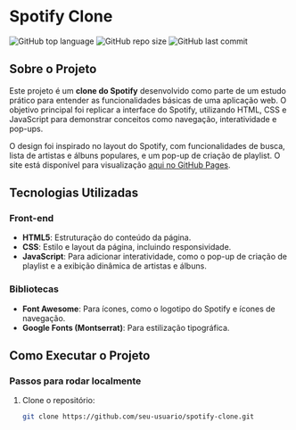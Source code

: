 # Spotify Clone  
![GitHub top language](https://img.shields.io/github/languages/top/primonmari/spotify?color=yellow) ![GitHub repo size](https://img.shields.io/github/repo-size/primonmari/spotify?color=orange) ![GitHub last commit](https://img.shields.io/github/last-commit/primonmari/spotify?color=red)

## Sobre o Projeto
Este projeto é um **clone do Spotify** desenvolvido como parte de um estudo prático para entender as funcionalidades básicas de uma aplicação web. O objetivo principal foi replicar a interface do Spotify, utilizando HTML, CSS e JavaScript para demonstrar conceitos como navegação, interatividade e pop-ups.

O design foi inspirado no layout do Spotify, com funcionalidades de busca, lista de artistas e álbuns populares, e um pop-up de criação de playlist. O site está disponível para visualização [aqui no GitHub Pages](https://seu-usuario.github.io/spotify-clone).

## Tecnologias Utilizadas

### Front-end  
- **HTML5**: Estruturação do conteúdo da página.
- **CSS**: Estilo e layout da página, incluindo responsividade.
- **JavaScript**: Para adicionar interatividade, como o pop-up de criação de playlist e a exibição dinâmica de artistas e álbuns.

### Bibliotecas
- **Font Awesome**: Para ícones, como o logotipo do Spotify e ícones de navegação.
- **Google Fonts (Montserrat)**: Para estilização tipográfica.

## Como Executar o Projeto

### Passos para rodar localmente
1. Clone o repositório:
   ```bash
   git clone https://github.com/seu-usuario/spotify-clone.git
